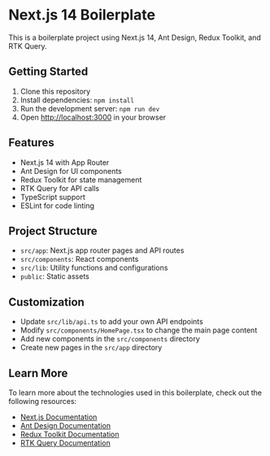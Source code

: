 # Next.js 14 Boilerplate

This is a boilerplate project using Next.js 14, Ant Design, Redux Toolkit, and RTK Query.

## Getting Started

1. Clone this repository
2. Install dependencies: `npm install`
3. Run the development server: `npm run dev`
4. Open [http://localhost:3000](http://localhost:3000) in your browser

## Features

- Next.js 14 with App Router
- Ant Design for UI components
- Redux Toolkit for state management
- RTK Query for API calls
- TypeScript support
- ESLint for code linting

## Project Structure

- `src/app`: Next.js app router pages and API routes
- `src/components`: React components
- `src/lib`: Utility functions and configurations
- `public`: Static assets

## Customization

- Update `src/lib/api.ts` to add your own API endpoints
- Modify `src/components/HomePage.tsx` to change the main page content
- Add new components in the `src/components` directory
- Create new pages in the `src/app` directory

## Learn More

To learn more about the technologies used in this boilerplate, check out the following resources:

- [Next.js Documentation](https://nextjs.org/docs)
- [Ant Design Documentation](https://ant.design/docs/react/introduce)
- [Redux Toolkit Documentation](https://redux-toolkit.js.org/)
- [RTK Query Documentation](https://redux-toolkit.js.org/rtk-query/overview)